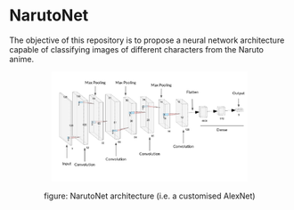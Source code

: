 # NarutoNet

The objective of this repository is to propose a neural network architecture capable of classifying images of different characters from the Naruto anime.


<p align="center">
  <img src="nn.jpg" width=70% height=70%/>
</p>

<p align="center">
  figure: NarutoNet architecture (i.e. a customised AlexNet)
</p>
